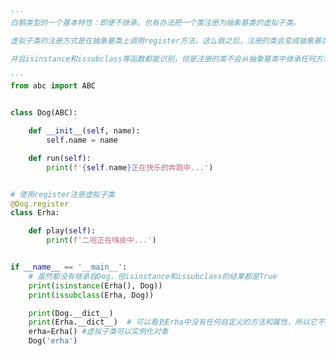 
<BlogInfo id="795" title="5.虚拟子类" author="白日梦想猿" pv=0 read_times=0 pre_cost_time="0分34秒" category="接口：从协议到抽象基类" tag_list="['接口：从协议到抽象基类']" create_time="2022.04.03 15:03:16" update_time="2022.04.03 15:16:34" />

```python
'''
白鹅类型的一个基本特性：即便不继承，也有办法把一个类注册为抽象基类的虚拟子类。

虚拟子类的注册方式是在抽象基类上调用register方法，这么做之后，注册的类会变成抽象基类的虚拟子类。

并且isinstance和issubclass等函数都能识别，但是注册的类不会从抽象基类中继承任何方法或属性。

'''
from abc import ABC


class Dog(ABC):

    def __init__(self, name):
        self.name = name

    def run(self):
        print(f'{self.name}正在快乐的奔跑中...')


# 使用register注册虚拟子类
@Dog.register
class Erha:

    def play(self):
        print(f'二哈正在嗨皮中...')


if __name__ == '__main__':
    # 虽然都没有继承自Dog，但isinstance和issubclass的结果都是True
    print(isinstance(Erha(), Dog))
    print(issubclass(Erha, Dog))

    print(Dog.__dict__)
    print(Erha.__dict__)  # 可以看到Erha中没有任何自定义的方法和属性，所以它不是Dog的子类
    erha=Erha() #虚拟子类可以实例化对象
    Dog('erha')
```
